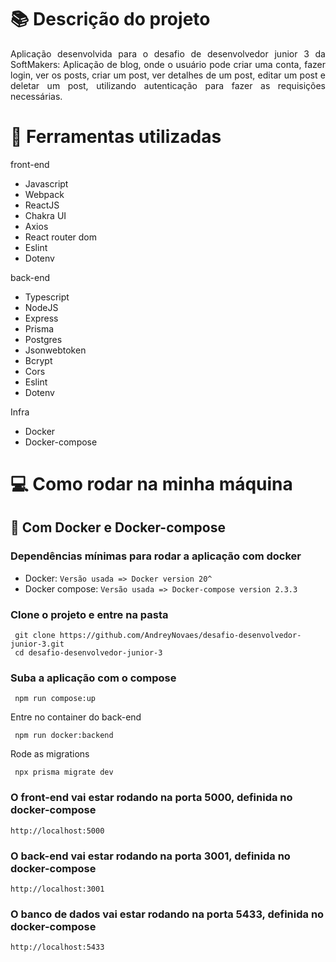 # :books: Descrição do projeto

<p align="justify">
 Aplicação desenvolvida para o desafio de desenvolvedor junior 3 da SoftMakers:
 Aplicação de blog, onde o usuário pode criar uma conta, fazer login, ver os posts, criar um post, ver
 detalhes de um post, editar um post e deletar um post, utilizando autenticação para fazer as requisições necessárias.
</p>

# :bookmark_tabs: Ferramentas utilizadas 

front-end
- Javascript
- Webpack
- ReactJS
- Chakra UI
- Axios
- React router dom
- Eslint
- Dotenv

back-end
- Typescript
- NodeJS
- Express
- Prisma
- Postgres
- Jsonwebtoken
- Bcrypt
- Cors
- Eslint
- Dotenv

Infra
- Docker
- Docker-compose

# 💻 Como rodar na minha máquina

## 🐳 Com Docker e Docker-compose

### Dependências mínimas para rodar a aplicação com docker
  - Docker: `Versão usada => Docker version 20^`
  - Docker compose: `Versão usada => Docker-compose version 2.3.3`

### Clone o projeto e entre na pasta
```
 git clone https://github.com/AndreyNovaes/desafio-desenvolvedor-junior-3.git
 cd desafio-desenvolvedor-junior-3
```
### Suba a aplicação com o compose
```
 npm run compose:up
```

Entre no container do back-end
```
 npm run docker:backend
```

Rode as migrations
```
 npx prisma migrate dev
```
### O front-end vai estar rodando na porta 5000, definida no docker-compose
```
http://localhost:5000
```
### O back-end vai estar rodando na porta 3001, definida no docker-compose
```
http://localhost:3001
```
### O banco de dados vai estar rodando na porta 5433, definida no docker-compose
```
http://localhost:5433
```
